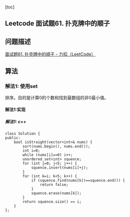 [toc]

## Leetcode 面试题61. 扑克牌中的顺子

## 问题描述

[面试题61. 扑克牌中的顺子 - 力扣（LeetCode）](https://leetcode-cn.com/problems/bu-ke-pai-zhong-de-shun-zi-lcof/)

## 算法

### 解法1: 使用set

排序。目的是计算0的个数和找到最数组的非0最小值。

#### 解法1:实现

##### 解法1: c++

```
class Solution {
public:
    bool isStraight(vector<int>& nums) {
        sort(nums.begin(), nums.end());
        int i=0;
        while (nums[i]==0) i++;
        unordered_set<int> squence;
        for (int j=0; j<5; j++) {
            squence.insert(nums[i]+j);
        }
        for (int k=i; k<5; k++) {
            if (squence.find(nums[k])==squence.end()) {
                return false;
            }
            squence.erase(nums[k]);
        }
        return squence.size() == i;
    }
};
```
